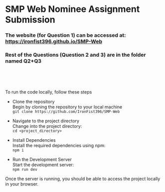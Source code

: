 # SMP Web Nominee Assignment Submission

### The website (for Question 1) can be accessed at: https://ironfist396.github.io/SMP-Web

### Rest of the Questions (Question 2 and 3) are in the folder named Q2+Q3

<br>
<br>
<br>

To run the code locally, follow these steps <br>
- Clone the repository <br>
Begin by cloning the repository to your local machine <br>
```git clone https://github.com/IronFist396/SMP-Web``` <br>
- Navigate to the project directory <br>
Change into the project directory: <br>
```cd <project_directory>``` <br>

- Install Dependencies <br>
Install the required dependencies using npm: <br>
```npm i``` <br>

- Run the Development Server<br>
Start the development server:<br>
```npm run dev``` <br>


Once the server is running, you should be able to access the project locally in your browser.

